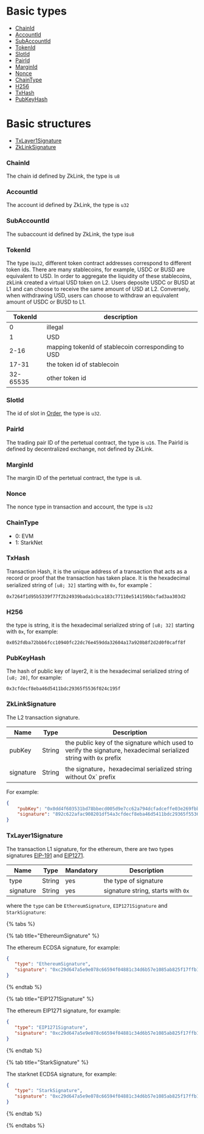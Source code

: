 # Basic types

* [ChainId](#ChainId)
* [AccountId](#accountid)
* [SubAccountId](#subaccountid)
* [TokenId](#tokenid)
* [SlotId](#slotid)
* [PairId](#pairid)
* [MarginId](#marginid)
* [Nonce](#nonce)
* [ChainType](#chaintype)
* [H256](#h256)
* [TxHash](#txhash)
* [PubKeyHash](#pubkeyhash)

# Basic structures

* [TxLayer1Signature](#txlayer1signature)
* [ZkLinkSignature](#ZkLinkSignature)


### ChainId

The chain id defined by ZkLink, the type is `u8`

### AccountId
The account id defined by ZkLink, the type is `u32`

### SubAccountId
The subaccount id defined by ZkLink, the type is`u8`

### TokenId
The type is`u32`, different token contract addresses correspond to different token ids.
There are many stablecoins, for example, USDC or BUSD are equivalent to USD.
In order to aggregate the liquidity of these stablecoins, zkLink created a virtual USD token on L2.
Users deposite USDC or BUSD at L1 and can choose to receive the same amount of USD at L2.
Conversely, when withdrawing USD, users can choose to withdraw an equivalent amount of USDC or BUSD to L1.

| TokenId  | description                                        |
| -------- |----------------------------------------------------|
| 0        | illegal                                            |
| 1        | USD                                                |
| 2-16     | mapping tokenId of stablecoin corresponding to USD |
| 17-31    | the token id of stablecoin                         |
| 32-65535 | other token id                                     |


### SlotId
The id of slot in [Order](#Order), the type is `u32`.

### PairId
The trading pair ID of the pertetual contract, the type is `u16`. The PairId is defined by decentralized exchange, not defined by ZkLink.

### MarginId
The margin ID of the pertetual contract, the type is `u8`.

### Nonce
The nonce type in transaction and account, the type is `u32`

### ChainType

* 0: EVM
* 1: StarkNet

### TxHash
Transaction Hash, it is the unique address of a transaction that acts as a record or proof that the transaction has taken place.
It is the  hexadecimal serialized string  of `[u8; 32]` starting with `0x`, for example：

`0x7264f1d95b5339f77f2b24939bada1cbca183c77110e514159bbcfad3aa303d2`

### H256
the type is string, it is the  hexadecimal serialized string  of `[u8; 32]` starting with `0x`, for example:

`0x052fdba72bbb6fcc10940fc22dc76e459dda32604a17a920b8f2d2d0f0caff8f`

### PubKeyHash
The hash of public key of layer2, it is the  hexadecimal serialized string  of `[u8; 20]`, for example:

`0x3cfdecf8eba46d5411bdc29365f5536f024c195f`

### ZkLinkSignature
The L2 transaction signature.

| Name      | Type   | Description                                                                                                        |
|-----------|--------|--------------------------------------------------------------------------------------------------------------------|
| pubKey    | String | the public key of the signature which used to verify the signature, hexadecimal serialized string with `0x` prefix |
| signature | String | the signature，hexadecimal serialized string without 0x` prefix                                                     |

For example:

```json
{
    "pubKey": "0x0dd4f603531bd78bbecd005d9e7cc62a794dcfadceffe03e269fbb6b72e9c724",
    "signature": "892c622afac908201df54a3cfdecf8eba46d5411bdc29365f5536f024c195f2893d6313a6371fe1659830e2560c1eaedbafcc835837593d017cd557074f0bb03"
}
```


### TxLayer1Signature
The transaction L1 signature, for the ethereum, there are two types signatures [EIP-191](https://eips.ethereum.org/EIPS/eip-191) and [EIP1271](https://github.com/ethereum/EIPs/blob/master/EIPS/eip-1271.md).

| Name      | Type   | Mandatory | Description                        |
|-----------|--------|-----------|------------------------------------|
| type      | String | yes       | the type of signature              |
| signature | String | yes       | signature string, starts with `0x` |

where the `type` can be `EthereumSignature`, `EIP1271Signature` and `StarkSignature`:

{% tabs %}

{% tab title="EthereumSignature" %}

The ethereum ECDSA signature, for example:

```json
{
   "type": "EthereumSignature",
   "signature": "0xc29d647a5e9e078c66594f04881c34d6b57e1085ab825f17ffb1d0fe233e9834191b374daaaf1e44e5749f6cf44f2143799373fc5e7e844d48fec5e6bc08f0651b"
}
```

{% endtab %}


{% tab title="EIP1271Signature" %}

The ethereum EIP1271 signature, for example:

```json
{
   "type": "EIP1271Signature",
   "signature": "0xc29d647a5e9e078c66594f04881c34d6b57e1085ab825f17ffb1d0fe233e9834191b374daaaf1e44e5749f6cf44f2143799373fc5e7e844d48fec5e6bc08f0651b"
}
```

{% endtab %}

{% tab title="StarkSignature" %}

The starknet ECDSA signature, for example:

```json
{
   "type": "StarkSignature",
   "signature": "0xc29d647a5e9e078c66594f04881c34d6b57e1085ab825f17ffb1d0fe233e9834191b374daaaf1e44e5749f6cf44f2143799373fc5e7e844d48fec5e6bc08f0651b"
}
```

{% endtab %}

{% endtabs %}




